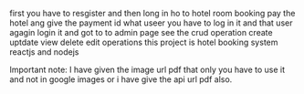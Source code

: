first you have to resgister
and then long in
ho to hotel room booking 
pay the hotel
ang give the payment id 
what useer you have to log in it and that user agagin login it and got to to admin page 
see the crud operation create uptdate view delete edit operations
this project is hotel booking system reactjs and nodejs

Important note: 
             I have given the image url pdf that only you have to use it and not in google images or i have give the api url pdf also.
             
